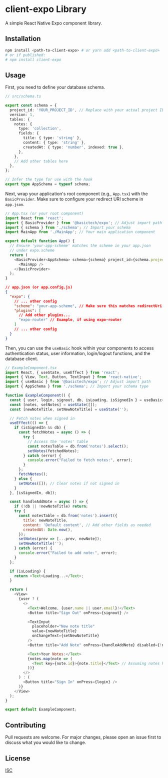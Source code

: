 # client-expo Library

A simple React Native Expo component library.

## Installation

```bash
npm install <path-to-client-expo> # or yarn add <path-to-client-expo>
# or if published:
# npm install client-expo
```

## Usage

First, you need to define your database schema.

```typescript
// src/schema.ts

export const schema = {
  project_id: 'YOUR_PROJECT_ID', // Replace with your actual project ID
  version: 1,
  tables: {
    notes: {
      type: 'collection',
      fields: {
        title: { type: 'string' },
        content: { type: 'string' },
        createdAt: { type: 'number', indexed: true },
      },
    },
    // Add other tables here
  },
};

// Infer the type for use with the hook
export type AppSchema = typeof schema;

```

Next, wrap your application's root component (e.g., `App.tsx`) with the `BasicProvider`. Make sure to configure your redirect URI scheme in `app.json`.

```javascript
// App.tsx (or your root component)
import React from 'react';
import { BasicProvider } from '@basictech/expo'; // Adjust import path if needed
import { schema } from './schema'; // Import your schema
import MainApp from './MainApp'; // Your main application component

export default function App() {
  // Ensure 'your-app-scheme' matches the scheme in your app.json
  // under expo.scheme
  return (
    <BasicProvider<AppSchema> schema={schema} project_id={schema.project_id}>
      <MainApp />
    </BasicProvider>
  );
}
```

```json
// app.json (or app.config.js)
{
  "expo": {
    // ... other config
    "scheme": "your-app-scheme", // Make sure this matches redirectUri in BasicProvider
    "plugins": [
      // Add other plugins...
      "expo-router" // Example, if using expo-router
    ]
    // ... other config
  }
}

```

Then, you can use the `useBasic` hook within your components to access authentication status, user information, login/logout functions, and the database client.

```javascript
// ExampleComponent.tsx
import React, { useState, useEffect } from 'react';
import { View, Text, Button, TextInput } from 'react-native';
import { useBasic } from '@basictech/expo'; // Adjust import path
import { AppSchema } from './schema'; // Import your schema type

function ExampleComponent() {
  const { user, login, signout, db, isLoading, isSignedIn } = useBasic<AppSchema>();
  const [notes, setNotes] = useState([]);
  const [newNoteTitle, setNewNoteTitle] = useState('');

  // Fetch notes when signed in
  useEffect(() => {
    if (isSignedIn && db) {
      const fetchNotes = async () => {
        try {
          // Access the 'notes' table
          const notesTable = db.from('notes').select();
          setNotes(fetchedNotes);
        } catch (error) {
          console.error("Failed to fetch notes:", error);
        }
      };
      fetchNotes();
    } else {
      setNotes([]); // Clear notes if not signed in
    }
  }, [isSignedIn, db]);

  const handleAddNote = async () => {
    if (!db || !newNoteTitle) return;
    try {
      const notesTable = db.from('notes').insert({
        title: newNoteTitle,
        content: 'Default content', // Add other fields as needed
        createdAt: Date.now(),
      });
      setNotes(prev => [...prev, newNote]);
      setNewNoteTitle('');
    } catch (error) {
      console.error("Failed to add note:", error);
    }
  };

  if (isLoading) {
    return <Text>Loading...</Text>;
  }

  return (
    <View>
      {user ? (
        <>
          <Text>Welcome, {user.name || user.email}!</Text>
          <Button title="Sign Out" onPress={signout} />

          <TextInput
            placeholder="New note title"
            value={newNoteTitle}
            onChangeText={setNewNoteTitle}
          />
          <Button title="Add Note" onPress={handleAddNote} disabled={!newNoteTitle} />

          <Text>Your Notes:</Text>
          {notes.map(note => (
            <Text key={note.id}>{note.title}</Text> // Assuming notes have an 'id' field
          ))}
        </>
      ) : (
        <Button title="Sign In" onPress={login} />
      )}
    </View>
  );
}

export default ExampleComponent;

```

## Contributing

Pull requests are welcome. For major changes, please open an issue first to discuss what you would like to change.

## License

[ISC](https://opensource.org/licenses/ISC) 